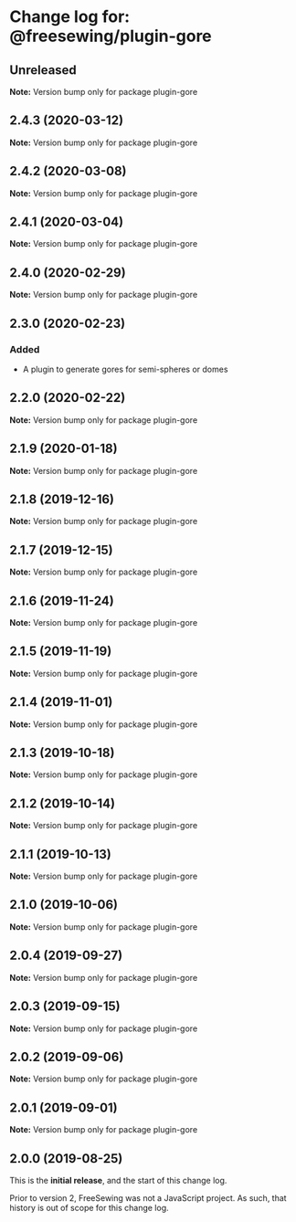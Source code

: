 # Change log for: @freesewing/plugin-gore


## Unreleased

**Note:** Version bump only for package plugin-gore


## 2.4.3 (2020-03-12)

**Note:** Version bump only for package plugin-gore


## 2.4.2 (2020-03-08)

**Note:** Version bump only for package plugin-gore


## 2.4.1 (2020-03-04)

**Note:** Version bump only for package plugin-gore


## 2.4.0 (2020-02-29)

**Note:** Version bump only for package plugin-gore


## 2.3.0 (2020-02-23)

### Added

 - A plugin to generate gores for semi-spheres or domes
## 2.2.0 (2020-02-22)

**Note:** Version bump only for package plugin-gore


## 2.1.9 (2020-01-18)

**Note:** Version bump only for package plugin-gore


## 2.1.8 (2019-12-16)

**Note:** Version bump only for package plugin-gore


## 2.1.7 (2019-12-15)

**Note:** Version bump only for package plugin-gore


## 2.1.6 (2019-11-24)

**Note:** Version bump only for package plugin-gore


## 2.1.5 (2019-11-19)

**Note:** Version bump only for package plugin-gore


## 2.1.4 (2019-11-01)

**Note:** Version bump only for package plugin-gore


## 2.1.3 (2019-10-18)

**Note:** Version bump only for package plugin-gore


## 2.1.2 (2019-10-14)

**Note:** Version bump only for package plugin-gore


## 2.1.1 (2019-10-13)

**Note:** Version bump only for package plugin-gore


## 2.1.0 (2019-10-06)

**Note:** Version bump only for package plugin-gore


## 2.0.4 (2019-09-27)

**Note:** Version bump only for package plugin-gore


## 2.0.3 (2019-09-15)

**Note:** Version bump only for package plugin-gore


## 2.0.2 (2019-09-06)

**Note:** Version bump only for package plugin-gore


## 2.0.1 (2019-09-01)

**Note:** Version bump only for package plugin-gore




## 2.0.0 (2019-08-25)

This is the **initial release**, and the start of this change log.

Prior to version 2, FreeSewing was not a JavaScript project.
As such, that history is out of scope for this change log.
